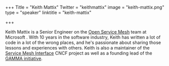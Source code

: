 +++
Title = "Keith Mattix"
Twitter = "keithmattix"
image = "keith-mattix.png"
type = "speaker"
linktitle = "keith-mattix"

+++

Keith Mattix is a Senior Engineer on the [Open Service Mesh](https://openservicemesh.io/) team at Microsoft . With 10 years in the software industry, Keith has written a lot of code in a lot of the wrong places, and he's passionate about sharing those lessons and experiences with others. Keith is also a maintainer of the [Service Mesh Interface](https://smi-spec.io/) CNCF project as well as a founding lead of the [GAMMA initiative](https://gateway-api.sigs.k8s.io/contributing/gamma/).
